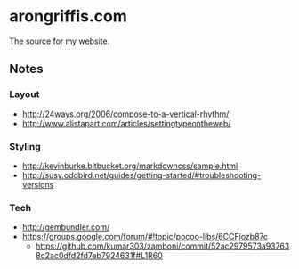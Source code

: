 arongriffis.com
===============

The source for my website.

Notes
-----

### Layout
* http://24ways.org/2006/compose-to-a-vertical-rhythm/
* http://www.alistapart.com/articles/settingtypeontheweb/

### Styling
* http://kevinburke.bitbucket.org/markdowncss/sample.html
* http://susy.oddbird.net/guides/getting-started/#troubleshooting-versions

### Tech
* http://gembundler.com/
* https://groups.google.com/forum/#!topic/pocoo-libs/6CCFiozb87c
  * https://github.com/kumar303/zamboni/commit/52ac2979573a937638c2ac0dfd2fd7eb7924631f#L1R60
